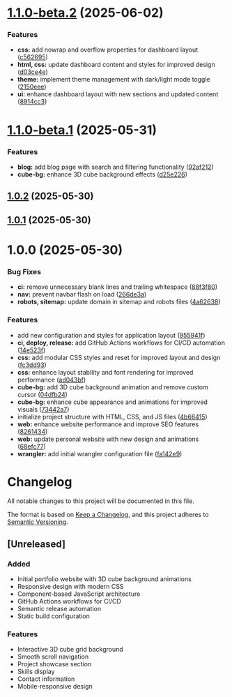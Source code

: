 # [1.1.0-beta.2](https://github.com/peritissimus/artifex/compare/v1.1.0-beta.1...v1.1.0-beta.2) (2025-06-02)


### Features

* **css:** add nowrap and overflow properties for dashboard layout ([c562695](https://github.com/peritissimus/artifex/commit/c5626950cad0d0b44bc9a4ce87f0e56df8dcbb10))
* **html, css:** update dashboard content and styles for improved design ([d03ce4e](https://github.com/peritissimus/artifex/commit/d03ce4e00176883621c8488154892d8d62242e50))
* **theme:** implement theme management with dark/light mode toggle ([2150eee](https://github.com/peritissimus/artifex/commit/2150eee090c405358632e26bd1b851cf9aa6f8a2))
* **ui:** enhance dashboard layout with new sections and updated content ([8914cc3](https://github.com/peritissimus/artifex/commit/8914cc385afc8a9692b39e439a54e0cc41ac0750))

# [1.1.0-beta.1](https://github.com/peritissimus/artifex/compare/v1.0.2...v1.1.0-beta.1) (2025-05-31)


### Features

* **blog:** add blog page with search and filtering functionality ([92af212](https://github.com/peritissimus/artifex/commit/92af212518d89c24369164b2eef516f0564d10c8))
* **cube-bg:** enhance 3D cube background effects ([d25e226](https://github.com/peritissimus/artifex/commit/d25e2262b9d28220848e4209b5dd34dd625f99b9))

## [1.0.2](https://github.com/peritissimus/artifex/compare/v1.0.1...v1.0.2) (2025-05-30)

## [1.0.1](https://github.com/peritissimus/artifex/compare/v1.0.0...v1.0.1) (2025-05-30)

# 1.0.0 (2025-05-30)

### Bug Fixes

- **ci:** remove unnecessary blank lines and trailing whitespace ([88f3f80](https://github.com/peritissimus/artifex/commit/88f3f803bbe121b95cc95b67b674d1a18f40970c))
- **nav:** prevent navbar flash on load ([266de3a](https://github.com/peritissimus/artifex/commit/266de3a21e8fed4a785275f9eee7f175dfefc1ab))
- **robots, sitemap:** update domain in sitemap and robots files ([4a62638](https://github.com/peritissimus/artifex/commit/4a626389d1c446c65e1452a5ed44d487998d5db2))

### Features

- add new configuration and styles for application layout ([955941f](https://github.com/peritissimus/artifex/commit/955941f9656811bc5d2ce3aaf6889d76d4a313c3))
- **ci, deploy, release:** add GitHub Actions workflows for CI/CD automation ([14e523f](https://github.com/peritissimus/artifex/commit/14e523f2d48dac31c560eabcfeff5a64f1043d3a))
- **css:** add modular CSS styles and reset for improved layout and design ([fc3dd93](https://github.com/peritissimus/artifex/commit/fc3dd93718a7e0218c9be26818c538d8fb4eebe2))
- **css:** enhance layout stability and font rendering for improved performance ([ad043bf](https://github.com/peritissimus/artifex/commit/ad043bfefaddcdd92e2d9ef1717d648224e04439))
- **cube-bg:** add 3D cube background animation and remove custom cursor ([04dfb24](https://github.com/peritissimus/artifex/commit/04dfb240ee34caf7a6f50a2af0a0fa0742ff7baf))
- **cube-bg:** enhance cube appearance and animations for improved visuals ([73442a7](https://github.com/peritissimus/artifex/commit/73442a7d8f7704cab200878b0140bf285d013974))
- initialize project structure with HTML, CSS, and JS files ([4b66415](https://github.com/peritissimus/artifex/commit/4b66415724f3af40e54c150bae70fe4ce852c9f8))
- **web:** enhance website performance and improve SEO features ([8261434](https://github.com/peritissimus/artifex/commit/8261434f34dc147ecb8c98972cfa2f9c1df47115))
- **web:** update personal website with new design and animations ([68efc77](https://github.com/peritissimus/artifex/commit/68efc7773f16dd7223c6700d8f8af20e5e479a69))
- **wrangler:** add initial wrangler configuration file ([fa142e9](https://github.com/peritissimus/artifex/commit/fa142e932a794c0d7e9f5b9f7a446c2b39b8c06a))

# Changelog

All notable changes to this project will be documented in this file.

The format is based on [Keep a Changelog](https://keepachangelog.com/en/1.0.0/),
and this project adheres to [Semantic Versioning](https://semver.org/spec/v2.0.0.html).

## [Unreleased]

### Added

- Initial portfolio website with 3D cube background animations
- Responsive design with modern CSS
- Component-based JavaScript architecture
- GitHub Actions workflows for CI/CD
- Semantic release automation
- Static build configuration

### Features

- Interactive 3D cube grid background
- Smooth scroll navigation
- Project showcase section
- Skills display
- Contact information
- Mobile-responsive design
